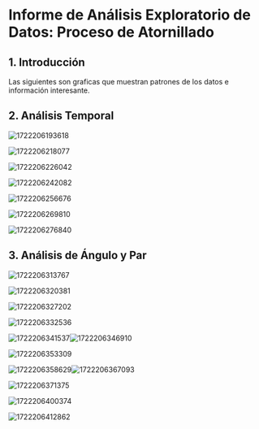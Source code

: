 # Informe de Análisis Exploratorio de Datos: Proceso de Atornillado

## 1. Introducción

Las siguientes son graficas que muestran patrones de los datos e información interesante.

## 2. Análisis Temporal

![1722206193618](image/ReportedelEDA/1722206193618.png)

![1722206218077](image/ReportedelEDA/1722206218077.png)

![1722206226042](image/ReportedelEDA/1722206226042.png)

![1722206242082](image/ReportedelEDA/1722206242082.png)

![1722206256676](image/ReportedelEDA/1722206256676.png)

![1722206269810](image/ReportedelEDA/1722206269810.png)

![1722206276840](image/ReportedelEDA/1722206276840.png)

## 3. Análisis de Ángulo y Par

![1722206313767](image/ReportedelEDA/1722206313767.png)

![1722206320381](image/ReportedelEDA/1722206320381.png)

![1722206327202](image/ReportedelEDA/1722206327202.png)

![1722206332536](image/ReportedelEDA/1722206332536.png)

![1722206341537](image/ReportedelEDA/1722206341537.png)![1722206346910](image/ReportedelEDA/1722206346910.png)

![1722206353309](image/ReportedelEDA/1722206353309.png)

![1722206358629](image/ReportedelEDA/1722206358629.png)![1722206367093](image/ReportedelEDA/1722206367093.png)

![1722206371375](image/ReportedelEDA/1722206371375.png)

![1722206400374](image/ReportedelEDA/1722206400374.png)

![1722206412862](image/ReportedelEDA/1722206412862.png)
